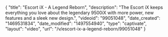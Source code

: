 {
    "title": "Escort iX - A Legend Reborn",
    "description": "The Escort iX keeps everything you love about the legendary 9500iX with more power, new features and a sleek new design.",
    "videoid": "99051048",
    "date_created": "1469531834",
    "date_modified": "1497554940",
    "type": "captivate",
    "layout": "video",
    "url": "\/v\/escort-ix-a-legend-reborn\/99051048"
}